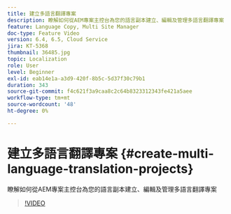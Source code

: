 ```yaml
---
title: 建立多語言翻譯專案
description: 瞭解如何從AEM專案主控台為您的語言副本建立、編輯及管理多語言翻譯專案
feature: Language Copy, Multi Site Manager
doc-type: Feature Video
version: 6.4, 6.5, Cloud Service
jira: KT-5368
thumbnail: 36485.jpg
topic: Localization
role: User
level: Beginner
exl-id: eab14e1a-a3d9-420f-8b5c-5d37f30c79b1
duration: 343
source-git-commit: f4c621f3a9caa8c2c64b8323312343fe421a5aee
workflow-type: tm+mt
source-wordcount: '48'
ht-degree: 0%

---
```


# 建立多語言翻譯專案 {#create-multi-language-translation-projects}

瞭解如何從AEM專案主控台為您的語言副本建立、編輯及管理多語言翻譯專案

>[!VIDEO](https://video.tv.adobe.com/v/36485?quality=12&learn=on)
